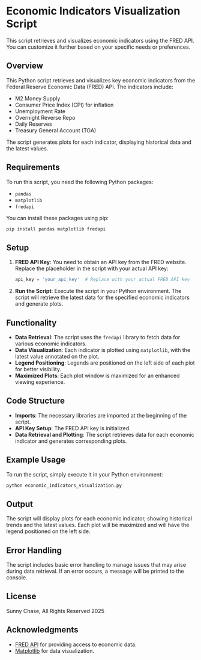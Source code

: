 # Economic Indicators Visualization Script

This script retrieves and visualizes economic indicators using the FRED API. You can customize it further based on your specific needs or preferences.

## Overview

This Python script retrieves and visualizes key economic indicators from the Federal Reserve Economic Data (FRED) API. The indicators include:

- M2 Money Supply
- Consumer Price Index (CPI) for inflation
- Unemployment Rate
- Overnight Reverse Repo
- Daily Reserves
- Treasury General Account (TGA)

The script generates plots for each indicator, displaying historical data and the latest values.

## Requirements

To run this script, you need the following Python packages:

- `pandas`
- `matplotlib`
- `fredapi`

You can install these packages using pip:

```bash
pip install pandas matplotlib fredapi
```

## Setup

1. **FRED API Key**: You need to obtain an API key from the FRED website. Replace the placeholder in the script with your actual API key:

   ```python
   api_key = 'your_api_key'  # Replace with your actual FRED API key
   ```

2. **Run the Script**: Execute the script in your Python environment. The script will retrieve the latest data for the specified economic indicators and generate plots.

## Functionality

- **Data Retrieval**: The script uses the `fredapi` library to fetch data for various economic indicators.
- **Data Visualization**: Each indicator is plotted using `matplotlib`, with the latest value annotated on the plot.
- **Legend Positioning**: Legends are positioned on the left side of each plot for better visibility.
- **Maximized Plots**: Each plot window is maximized for an enhanced viewing experience.

## Code Structure

- **Imports**: The necessary libraries are imported at the beginning of the script.
- **API Key Setup**: The FRED API key is initialized.
- **Data Retrieval and Plotting**: The script retrieves data for each economic indicator and generates corresponding plots.

## Example Usage

To run the script, simply execute it in your Python environment:

```bash
python economic_indicators_visualization.py
```

## Output

The script will display plots for each economic indicator, showing historical trends and the latest values. Each plot will be maximized and will have the legend positioned on the left side.

## Error Handling

The script includes basic error handling to manage issues that may arise during data retrieval. If an error occurs, a message will be printed to the console.

## License

Sunny Chase, All Rights Reserved 2025

## Acknowledgments

- [FRED API](https://fred.stlouisfed.org/) for providing access to economic data.
- [Matplotlib](https://matplotlib.org/) for data visualization.
